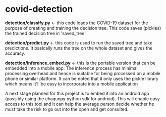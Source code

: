 # covid-detection

**detection/classify.py**  <- this code loads the COVID-19 dataset for the purpose of creating and training the decision tree. This code saves (pickles) the trained decision tree in 'saved_tree'.

**detection/predict.py** <- this code is used to run the saved tree and take predictions. It basically runs the tree on the whole dataset and gives the accuracy.

**detection/inference_embed.py**  <- this is the portable version that can be embedded into a mobile app. The inference process has minimal processing overhead and hence is suitable for being processed on a mobile phone or similar platform. It can be noted that it only uses the pickle library which means it'll be easy to incorporate into a mobile application

A next stage planned for this project is to embed it into an android app (possibly using the chaquopy python sdk for android). This will enable easy access to this tool and it can help the average person decide whether he must take the risk to go out into the open and get consulted.
